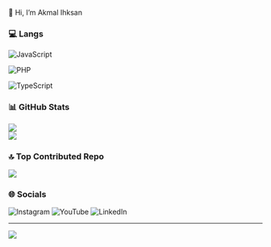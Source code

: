 
   👋 Hi, I’m Akmal Ihksan

  ### 💻 Langs
  ![JavaScript](https://img.shields.io/badge/javascript-%23323330.svg?style=for-the-badge&logo=javascript&logoColor=white)
  
  ![PHP](https://img.shields.io/badge/PHP-%23323330?style=for-the-badge&logo=php&logoColor=white)
  
  ![TypeScript](https://img.shields.io/badge/TypeScript-%23323330?style=for-the-badge&logo=typescript&logoColor=white)


  
  ### 📊 GitHub Stats 
  ![](https://github-readme-streak-stats.herokuapp.com/?user=sancodeid&theme=dark&hide_border=true)<br/>
  ![](https://github-readme-stats.vercel.app/api/top-langs/?username=sancodeid&theme=dark&hide_border=true&include_all_commits=true&count_private=false&layout=compact)
  
  ### 🔝 Top Contributed Repo 
  ![](https://github-contributor-stats.vercel.app/api?username=sancodeid&limit=5&theme=dark&hide_border=true&combine_all_yearly_contributions=true)
  
  ### 🌐 Socials 
  ![Instagram](https://img.shields.io/badge/Instagram-%23E4405F.svg?logo=Instagram&logoColor=white&link=https://instagram.com/akmal_ihksan)
  ![YouTube](https://img.shields.io/badge/YouTube-%23FF0000.svg?logo=YouTube&logoColor=white)
  ![LinkedIn](https://img.shields.io/badge/-LinkedIn-blue?style=flat-square&logo=Linkedin&logoColor=white&link=https://www.linkedin.com/in/akmal-ihksan-7177b1304?utm_source=share&utm_campaign=share_via&utm_content=profile&utm_medium=android_app)
  
  ---
  [![](https://visitcount.itsvg.in/api?id=sancodeid&icon=0&color=0)](https://visitcount.itsvg.in)

